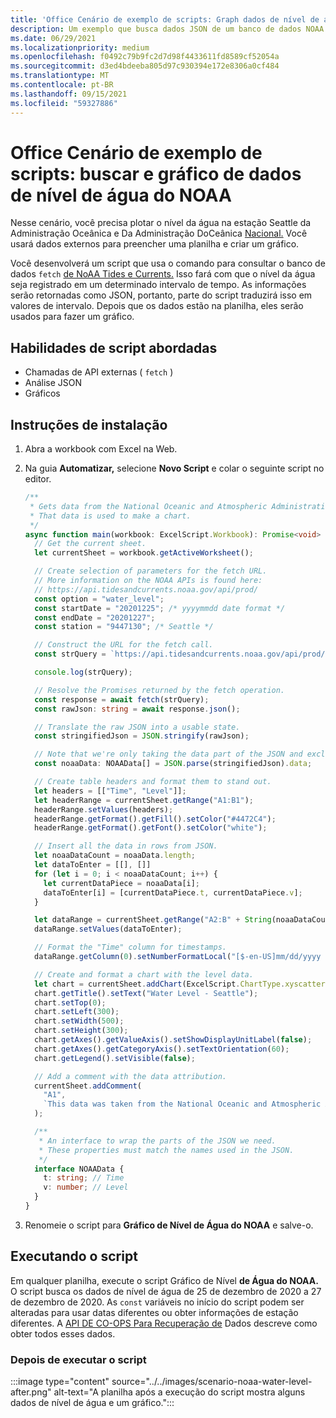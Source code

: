 ```yaml
---
title: 'Office Cenário de exemplo de scripts: Graph dados de nível de água do NOAA'
description: Um exemplo que busca dados JSON de um banco de dados NOAA e os usa para criar um gráfico.
ms.date: 06/29/2021
ms.localizationpriority: medium
ms.openlocfilehash: f0492c79b9fc2d7d98f4433611fd8589cf52054a
ms.sourcegitcommit: d3ed4bdeeba805d97c930394e172e8306a0cf484
ms.translationtype: MT
ms.contentlocale: pt-BR
ms.lasthandoff: 09/15/2021
ms.locfileid: "59327886"
---
```

# <a name="office-scripts-sample-scenario-fetch-and-graph-water-level-data-from-noaa"></a>Office Cenário de exemplo de scripts: buscar e gráfico de dados de nível de água do NOAA

Nesse cenário, você precisa plotar o nível da água na estação Seattle da Administração Oceânica e Da Administração DoCeânica [Nacional.](https://tidesandcurrents.noaa.gov/stationhome.html?id=9447130) Você usará dados externos para preencher uma planilha e criar um gráfico.

Você desenvolverá um script que usa o comando para consultar o banco de dados `fetch` [de NoAA Tides e Currents.](https://tidesandcurrents.noaa.gov/) Isso fará com que o nível da água seja registrado em um determinado intervalo de tempo. As informações serão retornadas como JSON, portanto, parte do script traduzirá isso em valores de intervalo. Depois que os dados estão na planilha, eles serão usados para fazer um gráfico.

## <a name="scripting-skills-covered"></a>Habilidades de script abordadas

- Chamadas de API externas ( `fetch` )
- Análise JSON
- Gráficos

## <a name="setup-instructions"></a>Instruções de instalação

1. Abra a workbook com Excel na Web.

1. Na guia **Automatizar,** selecione **Novo Script** e colar o seguinte script no editor.

    ```TypeScript
    /**
     * Gets data from the National Oceanic and Atmospheric Administration's Tides and Currents database. 
     * That data is used to make a chart.
     */
    async function main(workbook: ExcelScript.Workbook): Promise<void> {
      // Get the current sheet.
      let currentSheet = workbook.getActiveWorksheet();
    
      // Create selection of parameters for the fetch URL.
      // More information on the NOAA APIs is found here: 
      // https://api.tidesandcurrents.noaa.gov/api/prod/
      const option = "water_level";
      const startDate = "20201225"; /* yyyymmdd date format */
      const endDate = "20201227";
      const station = "9447130"; /* Seattle */
    
      // Construct the URL for the fetch call.
      const strQuery = `https://api.tidesandcurrents.noaa.gov/api/prod/datagetter?product=${option}&begin_date=${startDate}&end_date=${endDate}&datum=MLLW&station=${station}&units=english&time_zone=gmt&application=NOS.COOPS.TAC.WL&format=json`;
    
      console.log(strQuery);
    
      // Resolve the Promises returned by the fetch operation.
      const response = await fetch(strQuery);
      const rawJson: string = await response.json();
    
      // Translate the raw JSON into a usable state.
      const stringifiedJson = JSON.stringify(rawJson);
    
      // Note that we're only taking the data part of the JSON and excluding the metadata.
      const noaaData: NOAAData[] = JSON.parse(stringifiedJson).data;
    
      // Create table headers and format them to stand out.
      let headers = [["Time", "Level"]];
      let headerRange = currentSheet.getRange("A1:B1");
      headerRange.setValues(headers);
      headerRange.getFormat().getFill().setColor("#4472C4");
      headerRange.getFormat().getFont().setColor("white");
    
      // Insert all the data in rows from JSON.
      let noaaDataCount = noaaData.length;
      let dataToEnter = [[], []]
      for (let i = 0; i < noaaDataCount; i++) {
        let currentDataPiece = noaaData[i];
        dataToEnter[i] = [currentDataPiece.t, currentDataPiece.v];
      }
    
      let dataRange = currentSheet.getRange("A2:B" + String(noaaDataCount + 1)); /* +1 to account for the title row */
      dataRange.setValues(dataToEnter);
    
      // Format the "Time" column for timestamps.
      dataRange.getColumn(0).setNumberFormatLocal("[$-en-US]mm/dd/yyyy hh:mm AM/PM;@");
    
      // Create and format a chart with the level data.
      let chart = currentSheet.addChart(ExcelScript.ChartType.xyscatterSmooth, dataRange);
      chart.getTitle().setText("Water Level - Seattle");
      chart.setTop(0);
      chart.setLeft(300);
      chart.setWidth(500);
      chart.setHeight(300);
      chart.getAxes().getValueAxis().setShowDisplayUnitLabel(false);
      chart.getAxes().getCategoryAxis().setTextOrientation(60);
      chart.getLegend().setVisible(false);
    
      // Add a comment with the data attribution.
      currentSheet.addComment(
        "A1",
        `This data was taken from the National Oceanic and Atmospheric Administration's Tides and Currents database on ${new Date(Date.now())}.`
      );
    
      /**
       * An interface to wrap the parts of the JSON we need.
       * These properties must match the names used in the JSON.
       */ 
      interface NOAAData {
        t: string; // Time
        v: number; // Level
      }
    }
    ```

1. Renomeie o script para **Gráfico de Nível de Água do NOAA** e salve-o.

## <a name="running-the-script"></a>Executando o script

Em qualquer planilha, execute o script Gráfico de Nível **de Água do NOAA.** O script busca os dados de nível de água de 25 de dezembro de 2020 a 27 de dezembro de 2020. As `const` variáveis no início do script podem ser alteradas para usar datas diferentes ou obter informações de estação diferentes. A [API DE CO-OPS Para Recuperação de](https://api.tidesandcurrents.noaa.gov/api/prod/) Dados descreve como obter todos esses dados.

### <a name="after-running-the-script"></a>Depois de executar o script

:::image type="content" source="../../images/scenario-noaa-water-level-after.png" alt-text="A planilha após a execução do script mostra alguns dados de nível de água e um gráfico.":::
